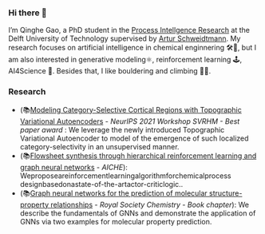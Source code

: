 ### Hi there 👋

I’m Qinghe Gao, a PhD student in the [Process Intellgence Research](https://www.pi-research.org/) at the Delft University of Technology supervised by [Artur Schweidtmann](https://www.linkedin.com/in/schweidtmann/). My research focuses on artificial intelligence in chemical enginnering :hammer_and_wrench::robot:, but I am also interested in generative modeling:atom_symbol:, reinforcement learning 🕹, AI4Science 🧪. Besides that, I like bouldering and climbing :climbing_man:.


### Research

- (📚[Modeling Category-Selective Cortical Regions with Topographic Variational Autoencoders](https://arxiv.org/abs/2110.13911) - *NeurIPS 2021 Workshop SVRHM - Best paper award* : We leverage the newly introduced Topographic Variational Autoencoder to model of the emergence of such localized category-selectivity in an unsupervised manner.
- (📚[Flowsheet synthesis through hierarchical reinforcement learning and graph neural networks](https://aiche.onlinelibrary.wiley.com/doi/pdfdirect/10.1002/aic.17938) - *AICHE*): Weproposeareinforcementlearningalgorithmforchemicalprocess designbasedonastate-of-the-artactor-criticlogic..
- (📚[Graph neural networks for the prediction of molecular structure-property relationships](https://arxiv.org/pdf/2208.04852.pdf) - *Royal Society Chemistry - Book chapter*): We describe the fundamentals of GNNs and demonstrate the application of GNNs via two examples for molecular property prediction.
